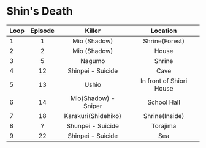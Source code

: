 # Shin's Death

| Loop | Episode | Killer | Location |
| --- | :---: |:---: | :---: |
| 1 | 1 | Mio (Shadow) | Shrine(Forest) |
| 2 | 2 | Mio (Shadow) | House |
| 3 | 5 | Nagumo | Shrine |
| 4 | 12 | Shinpei - Suicide | Cave |
| 5 | 13 | Ushio | In front of Shiori House |
| 6 | 14 | Mio(Shadow) - Sniper | School Hall |
| 7 | 18 | Karakuri(Shidehiko) | Shrine(Inside) |
| 8 | ? | Shunpei - Suicide | Torajima |
| 9 | 22 | Shinpei - Suicide | Sea |

